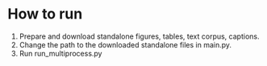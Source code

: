 # How to run
1. Prepare and download standalone figures, tables, text corpus, captions.
2. Change the path to the downloaded standalone files in main.py.
2. Run run_multiprocess.py
